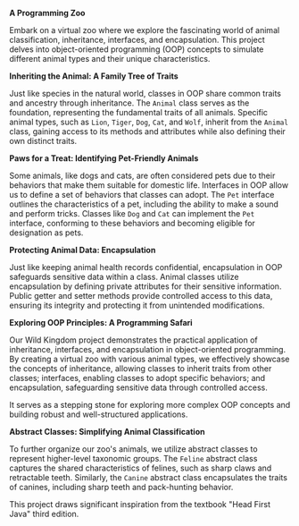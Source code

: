 **A Programming Zoo**

Embark on a virtual zoo where we explore the fascinating world of animal classification, inheritance, interfaces, and encapsulation. This project delves into object-oriented programming (OOP) concepts to simulate different animal types and their unique characteristics.

**Inheriting the Animal: A Family Tree of Traits**

Just like species in the natural world, classes in OOP share common traits and ancestry through inheritance. The `Animal` class serves as the foundation, representing the fundamental traits of all animals. Specific animal types, such as `Lion`, `Tiger`, `Dog`, `Cat`, and `Wolf`, inherit from the `Animal` class, gaining access to its methods and attributes while also defining their own distinct traits.

**Paws for a Treat: Identifying Pet-Friendly Animals**

Some animals, like dogs and cats, are often considered pets due to their behaviors that make them suitable for domestic life. Interfaces in OOP allow us to define a set of behaviors that classes can adopt. The `Pet` interface outlines the characteristics of a pet, including the ability to make a sound and perform tricks. Classes like `Dog` and `Cat` can implement the `Pet` interface, conforming to these behaviors and becoming eligible for designation as pets.

**Protecting Animal Data: Encapsulation**

Just like keeping animal health records confidential, encapsulation in OOP safeguards sensitive data within a class. Animal classes utilize encapsulation by defining private attributes for their sensitive information. Public getter and setter methods provide controlled access to this data, ensuring its integrity and protecting it from unintended modifications.

**Exploring OOP Principles: A Programming Safari**

Our Wild Kingdom project demonstrates the practical application of inheritance, interfaces, and encapsulation in object-oriented programming. By creating a virtual zoo with various animal types, we effectively showcase the concepts of inheritance, allowing classes to inherit traits from other classes; interfaces, enabling classes to adopt specific behaviors; and encapsulation, safeguarding sensitive data through controlled access.

It serves as a stepping stone for exploring more complex OOP concepts and building robust and well-structured applications.

**Abstract Classes: Simplifying Animal Classification**

To further organize our zoo's animals, we utilize abstract classes to represent higher-level taxonomic groups. The `Feline` abstract class captures the shared characteristics of felines, such as sharp claws and retractable teeth. Similarly, the `Canine` abstract class encapsulates the traits of canines, including sharp teeth and pack-hunting behavior.

This project draws significant inspiration from the textbook "Head First Java" third edition.
